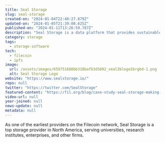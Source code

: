 ```yaml
---
title: Seal Storage
slug: seal-storage
created-on: "2024-01-04T22:40:27.879Z"
updated-on: "2024-01-05T21:39:00.625Z"
published-on: "2024-01-11T13:26:59.787Z"
description: "Seal Storage is a data platform that provides sustainable, immutable, and affordable Web3 cloud storage on the Filecoin network."
category: storage
tags:
  - storage-software
tech:
  - filecoin
  - ipfs
image:
  url: /assets/images/659751688bb318bafb3d5892_seal2blogo2brgbd-1.png
  alt: Seal Storage Logo
website: "https://www.sealstorage.io/"
repo: null
twitter: "https://twitter.com/SealStorage"
featured-content: "https://fil.org/blog/case-study-seal-storage-making-web3-accessible-for-all-through-ecosystem-leadership-and-the-filecoin-network-1/"
video-url: null
year-joined: null
news-update: null
metadata: null
---
```


As one of the earliest providers on the Filecoin network, Seal Storage is a top storage provider in North America, serving universities, research institutes, enterprises, and other firms.
